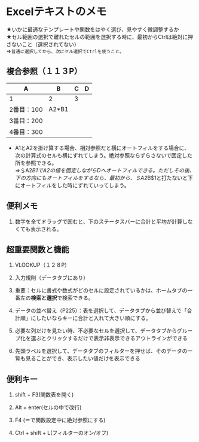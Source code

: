 # Excelテキストのメモ

★いかに最適なテンプレートや関数をはやく選び、見やすく微調整するか  
★セル範囲の選択で離れたセルの範囲を選択する時に、最初からCtrlは絶対に押さないこと（選択されてない）  
⇒`普通に選択してから、次にセル選択でCtrlを使うこと。`

## 複合参照（１１３P）

|A|B|C|D|
|---|---|---|---|
|1|2|3|
|2番目：100|A2*B1|
|3番目：200|
|4番目：300|

* A1とA2を掛け算する場合、相対参照だと横にオートフィルをする場合に、次の計算式のセルも横にずれてしまう。絶対参照ならずらさないで固定した所を参照できる。  
⇒＄A2*B1でA2の値を固定しながらDへオートフィルできる。ただしその後、下の方向にもオートフィルをするなら、最初から、＄A2*B$1と打たないと下にオートフィルをした時にずれていってしまう。

## 便利メモ

1. 数字を全てドラッグで囲むと、下のステータスバーに合計と平均が計算しなくても表示される。

## 超重要関数と機能

1. VLOOKUP（１２８P）

2. 入力規則（データタブにあり）

3. 重要：セルに書式や数式がどのセルに設定されているかは、ホームタブの一番左の**検索と選択**で検索できる。

4. データの並べ替え（P225）：表を選択して、データタブから並び替えで「合計順」にしたいならキーに合計と入れて大きい順にする。

5. 必要な列だけを見たい時、不必要なセルを選択して、データタブからグループ化を選ぶとクリックするだけで表示非表示できるアウトラインができる

6. 先頭ラベルを選択して、データタブのフィルターを押せば、そのデータの一覧も見ることができ、表示したい値だけを表示できる

## 便利キー

1. shift + F3(関数表を開く)

2. Alt + enter(セルの中で改行)

3. F4 (＝で関数設定中に絶対参照にする)

4. Ctrl + shift + L(フィルターのオン/オフ)
